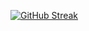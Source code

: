 [![GitHub Streak](https://streak-stats.demolab.com/?user=DenverCoder1&theme=dark)](https://git.io/streak-stats)
